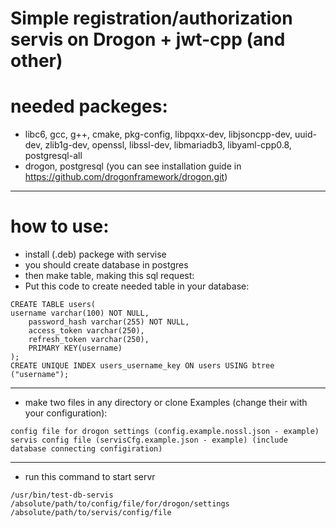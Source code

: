 # Simple registration/authorization servis on Drogon + jwt-cpp (and other)

# needed packeges:
- libc6, gcc, g++, cmake, pkg-config, libpqxx-dev, libjsoncpp-dev, uuid-dev, zlib1g-dev, openssl, libssl-dev, libmariadb3, libyaml-cpp0.8, postgresql-all
- drogon, postgresql
(you can see installation guide in
https://github.com/drogonframework/drogon.git) 

_____________________________________________________
# how to use:
- install (.deb) packege with servise
- you should create database in postgres
- then make table, making this sql request:
- Put this code to create needed table in your database:
```
CREATE TABLE users(
username varchar(100) NOT NULL,
    password_hash varchar(255) NOT NULL,
    access_token varchar(250),
    refresh_token varchar(250),
    PRIMARY KEY(username)
);
CREATE UNIQUE INDEX users_username_key ON users USING btree ("username");
```

______________________________________________________
- make two files in any directory or clone Examples (change their with your configuration):
```
config file for drogon settings (config.example.nossl.json - example)
servis config file (servisCfg.example.json - example) (include database connecting configiration)
```
______________________________________________________
- run this command to start servr
```
/usr/bin/test-db-servis /absolute/path/to/config/file/for/drogon/settings /absolute/path/to/servis/config/file
```

